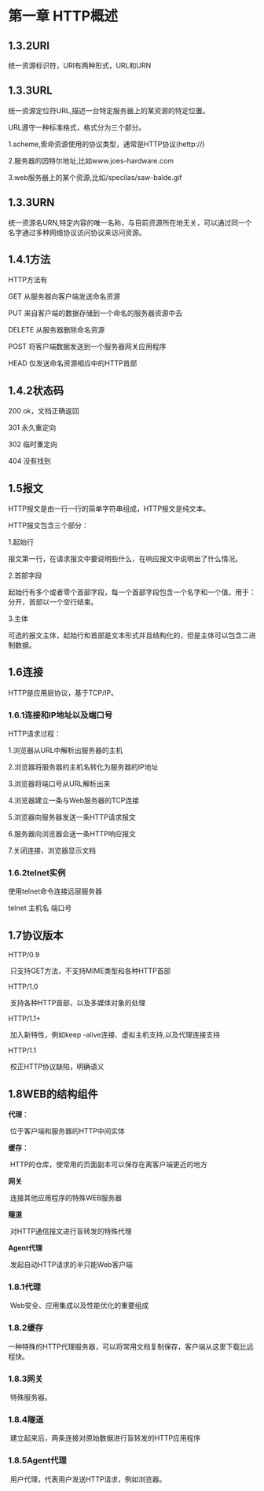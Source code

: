 # 第一章 HTTP概述

## 1.3.2URI

统一资源标识符，URI有两种形式，URL和URN

## 1.3.3URL

统一资源定位符URL,描述一台特定服务器上的某资源的特定位置。

URL遵守一种标准格式，格式分为三个部分。

1.scheme,索命资源使用的协议类型，通常是HTTP协议(hettp://)

2.服务器的因特尔地址,比如www.joes-hardware.com

3.web服务器上的某个资源,比如/specilas/saw-balde.gif

## 1.3.3URN

统一资源名URN,特定内容的唯一名称，与目前资源所在地无关，可以通过同一个名字通过多种网络协议访问协议来访问资源。

## 1.4.1方法

HTTP方法有

GET					从服务器向客户端发送命名资源

PUT					来自客户端的数据存储到一个命名的服务器资源中去

DELETE				从服务器删除命名资源

POST				将客户端数据发送到一个服务器网关应用程序

HEAD				仅发送命名资源相应中的HTTP首部

## 1.4.2状态码

200				ok，文档正确返回

301				永久重定向

302				临时重定向

404				没有找到

## 1.5报文

HTTP报文是由一行一行的简单字符串组成，HTTP报文是纯文本。

HTTP报文包含三个部分：

1.起始行

报文第一行，在请求报文中要说明些什么，在响应报文中说明出了什么情况。

2.首部字段

起始行有多个或者零个首部字段，每一个首部字段包含一个名字和一个值，用于：分开，首部以一个空行结束。

3.主体

可选的报文主体，起始行和首部是文本形式并且结构化的，但是主体可以包含二进制数据。

## 1.6连接

HTTP是应用层协议，基于TCP/IP。

### 1.6.1连接和IP地址以及端口号

HTTP请求过程：

1.浏览器从URL中解析出服务器的主机

2.浏览器将服务器的主机名转化为服务器的IP地址

3.浏览器将端口号从URL解析出来

4.浏览器建立一条与Web服务器的TCP连接

5.浏览器向服务器发送一条HTTP请求报文

6.服务器向浏览器会送一条HTTP响应报文

7.关闭连接，浏览器显示文档

### 1.6.2telnet实例

使用telnet命令连接远层服务器

telnet 主机名 端口号

## 1.7协议版本

HTTP/0.9

​	只支持GET方法，不支持MIME类型和各种HTTP首部

HTTP/1.0

​	支持各种HTTP首部，以及多媒体对象的处理

HTTP/1.1+

​	加入新特性，例如keep -alive连接、虚拟主机支持,以及代理连接支持

HTTP/1.1

​	校正HTTP协议缺陷，明确语义

## 1.8WEB的结构组件

**代理**：

​	位于客户端和服务器的HTTP中间实体

**缓存**：

​	HTTP的仓库，使常用的页面副本可以保存在离客户端更近的地方

**网关**

​	连接其他应用程序的特殊WEB服务器

**隧道**

​	对HTTP通信报文进行盲转发的特殊代理

**Agent代理**

​	发起自动HTTP请求的半只能Web客户端

### 1.8.1代理

​	Web安全、应用集成以及性能优化的重要组成

### 1.8.2缓存

​	一种特殊的HTTP代理服务器，可以将常用文档复制保存，客户端从这里下载比远程快。

### 1.8.3网关

​	特殊服务器。

### 1.8.4隧道

​	建立起来后，两条连接对原始数据进行盲转发的HTTP应用程序

### 1.8.5Agent代理

​	用户代理，代表用户发送HTTP请求，例如浏览器。



